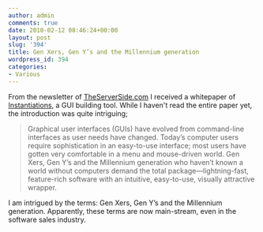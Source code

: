 ```yaml
---
author: admin
comments: true
date: 2010-02-12 08:46:24+00:00
layout: post
slug: '394'
title: Gen Xers, Gen Y’s and the Millennium generation
wordpress_id: 394
categories:
- Various
---
```


From the newsletter of [TheServerSide.com](http://www.theserverside.com/) I received a whitepaper of [Instantiations](http://www.instantiations.com/rcpdeveloper/index.html), a GUI building tool. While I haven't read the entire paper yet, the introduction was quite intriguing;



<blockquote>
Graphical user interfaces (GUIs) have evolved from command-line interfaces as user needs have changed. Today’s computer users require sophistication in an easy-to-use interface; most users have gotten very comfortable in a menu and mouse-driven world. Gen Xers, Gen Y’s and the Millennium generation who haven’t known a world without computers demand the total package—lightning-fast, feature-rich software with an intuitive, easy-to-use, visually attractive wrapper.</blockquote>



I am intrigued by the terms: Gen Xers, Gen Y’s and the Millennium generation. Apparently, these terms are now main-stream, even in the software sales industry.

